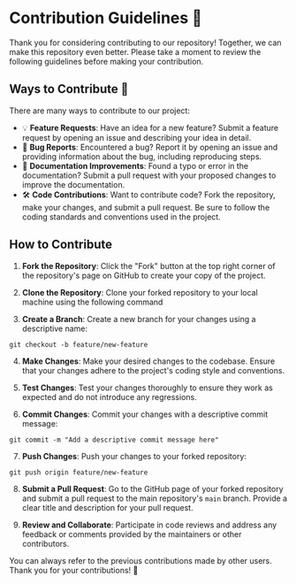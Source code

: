 # Contribution Guidelines 🤝

Thank you for considering contributing to our repository! Together, we can make this repository even better. Please take a moment to review the following guidelines before making your contribution.

## Ways to Contribute 🚀

There are many ways to contribute to our project:

- 💡 **Feature Requests**: Have an idea for a new feature? Submit a feature request by opening an issue and describing your idea in detail.
- 🐛 **Bug Reports**: Encountered a bug? Report it by opening an issue and providing information about the bug, including reproducing steps.
- 📖 **Documentation Improvements**: Found a typo or error in the documentation? Submit a pull request with your proposed changes to improve the documentation.
- 🛠️ **Code Contributions**: Want to contribute code? Fork the repository, make your changes, and submit a pull request. Be sure to follow the coding standards and conventions used in the project.

## How to Contribute

1. **Fork the Repository**: Click the "Fork" button at the top right corner of the repository's page on GitHub to create your copy of the project.

2. **Clone the Repository**: Clone your forked repository to your local machine using the following command

3. **Create a Branch**: Create a new branch for your changes using a descriptive name:
```
git checkout -b feature/new-feature
```

4. **Make Changes**: Make your desired changes to the codebase. Ensure that your changes adhere to the project's coding style and conventions.

5. **Test Changes**: Test your changes thoroughly to ensure they work as expected and do not introduce any regressions.

6. **Commit Changes**: Commit your changes with a descriptive commit message:
```
git commit -m "Add a descriptive commit message here"
```

7. **Push Changes**: Push your changes to your forked repository:
```
git push origin feature/new-feature
```

8. **Submit a Pull Request**: Go to the GitHub page of your forked repository and submit a pull request to the main repository's `main` branch. Provide a clear title and description for your pull request.

9. **Review and Collaborate**: Participate in code reviews and address any feedback or comments provided by the maintainers or other contributors.

You can always refer to the previous contributions made by other users.<br>
Thank you for your contributions! 🎉

